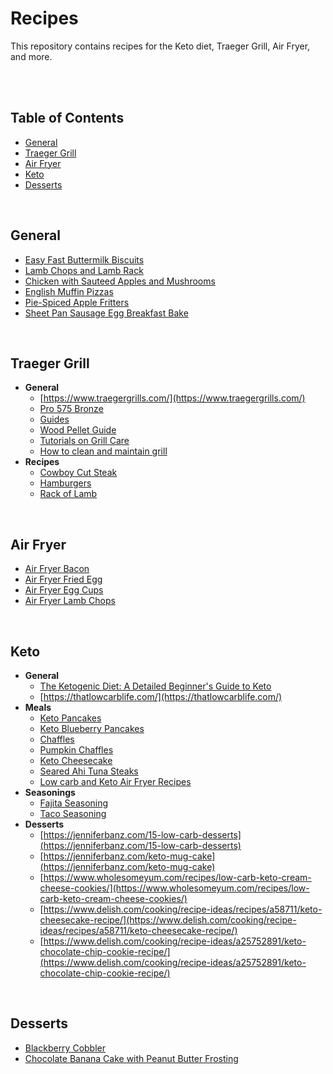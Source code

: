 # Recipes
This repository contains recipes for the Keto diet, Traeger Grill, Air Fryer, and more.

<br>
<br>


## Table of Contents
- [General](#general)
- [Traeger Grill](#traeger-grill)
- [Air Fryer](#air-fryer)
- [Keto](#keto)
- [Desserts](#desserts)

<br>

## General
- [Easy Fast Buttermilk Biscuits](./general/easyFastButtermilkBiscuits.md)
- [Lamb Chops and Lamb Rack](./general/lambChopsLambRack.md)
- [Chicken with Sauteed Apples and Mushrooms](./general/chickenWithSauteedApplesAndMushrooms.md)
- [English Muffin Pizzas](./general/englishMuffinPizzas.md)
- [Pie-Spiced Apple Fritters](./general/pieSpicedAppleFritters.md)
- [Sheet Pan Sausage Egg Breakfast Bake](./general/sheetPanSausageEggBreakfastBake.md)

<br>

## Traeger Grill
- **General**
  - [https://www.traegergrills.com/](https://www.traegergrills.com/)
  - [Pro 575 Bronze](https://www.traegergrills.com/pellet-grills/pro/575-bronze)
  - [Guides](https://www.traegergrills.com/learn/reference)
  - [Wood Pellet Guide](./traeger/traegerGrillWoodPelletGuide.md)
  - [Tutorials on Grill Care](https://www.traegergrills.com/learn/grill-care)
  - [How to clean and maintain grill](https://www.traegergrills.com/learn/how-to-clean-maintain-grill)
- **Recipes**
  - [Cowboy Cut Steak](./traeger/cowboyCutSteak.md)
  - [Hamburgers](./traeger/hamburgers.md)
  - [Rack of Lamb](./traeger/rackOfLamb.md)

<br>

## Air Fryer
- [Air Fryer Bacon](./airFryer/airFryerBacon.md)
- [Air Fryer Fried Egg](./airFryer/airFryerFriedEgg.md)
- [Air Fryer Egg Cups](./airFryer/airFryerEggCups.md)
- [Air Fryer Lamb Chops](./airFryer/airFryerLambChops.md)

<br>

## Keto
- **General**
  - [The Ketogenic Diet: A Detailed Beginner's Guide to Keto](https://www.healthline.com/nutrition/ketogenic-diet-101)
  - [https://thatlowcarblife.com/](https://thatlowcarblife.com/)
- **Meals**
  - [Keto Pancakes](./keto/ketoPancakes.md)
  - [Keto Blueberry Pancakes](./keto/ketoBlueberryPancakes.md)
  - [Chaffles](./keto/chaffles.md)
  - [Pumpkin Chaffles](./keto/pumpkinChaffles.md)
  - [Keto Cheesecake](./keto/ketoCheesecake.md)
  - [Seared Ahi Tuna Steaks](https://www.allrecipes.com/recipe/160099/seared-ahi-tuna-steaks/)
  - [Low carb and Keto Air Fryer Recipes](https://kalynskitchen.com/low-carb-and-keto-air-fryer-recipes/)
- **Seasonings**
  - [Fajita Seasoning](https://www.spendwithpennies.com/fajita-seasoning/)
  - [Taco Seasoning](https://www.allrecipes.com/recipe/46653/taco-seasoning-i/)
- **Desserts**
  - [https://jenniferbanz.com/15-low-carb-desserts](https://jenniferbanz.com/15-low-carb-desserts)
  - [https://jenniferbanz.com/keto-mug-cake](https://jenniferbanz.com/keto-mug-cake)
  - [https://www.wholesomeyum.com/recipes/low-carb-keto-cream-cheese-cookies/](https://www.wholesomeyum.com/recipes/low-carb-keto-cream-cheese-cookies/)
  - [https://www.delish.com/cooking/recipe-ideas/recipes/a58711/keto-cheesecake-recipe/](https://www.delish.com/cooking/recipe-ideas/recipes/a58711/keto-cheesecake-recipe/)
  - [https://www.delish.com/cooking/recipe-ideas/a25752891/keto-chocolate-chip-cookie-recipe/](https://www.delish.com/cooking/recipe-ideas/a25752891/keto-chocolate-chip-cookie-recipe/)

<br>

## Desserts
- [Blackberry Cobbler](./dessert/blackberryCobbler.md)
- [Chocolate Banana Cake with Peanut Butter Frosting](./dessert/chocolateBananaCake.md)